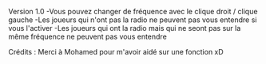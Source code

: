 Version 1.0
-Vous pouvez changer de fréquence avec le clique droit / clique gauche
-Les joueurs qui n'ont pas la radio ne peuvent pas vous entendre si vous l'activer
-Les joueurs qui ont la radio mais qui ne seont pas sur la même fréquence ne peuvent pas vous entendre

Crédits : 
Merci à Mohamed pour m'avoir aidé sur une fonction xD
